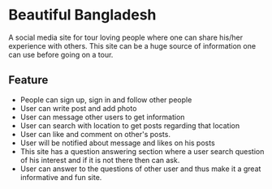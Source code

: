 #  Beautiful Bangladesh

A social media site for tour loving people where one can share his/her experience with others. 
This site can be a huge source of information one can use before going on a tour. 

## Feature

* People can sign up, sign in and follow other people
* User can write post and add photo
* User can message other users to get information
* User can search with location to get posts regarding that location
* User can like and comment on other's posts.
* User will be notified about message and likes on his posts
* This site has a question answering section where a user search question of his interest and if it is not there then can ask.
* User can answer to the questions of other user and thus make it a great informative and fun site. 
